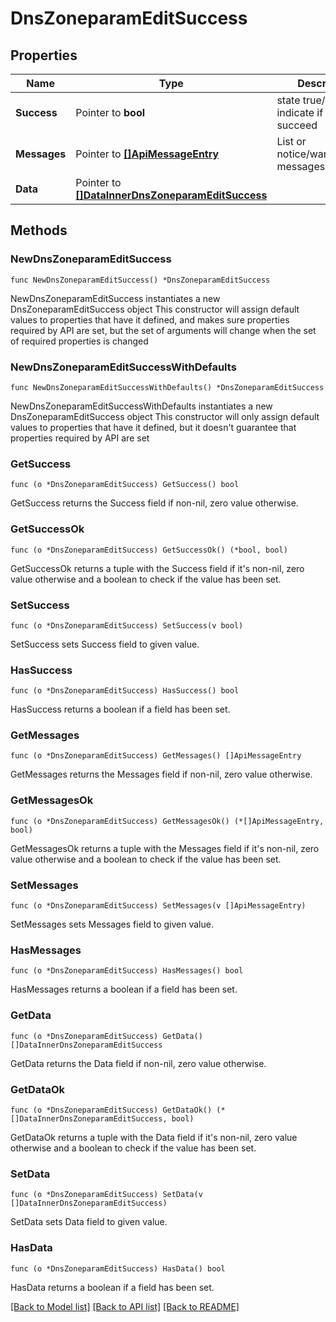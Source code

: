 # DnsZoneparamEditSuccess

## Properties

Name | Type | Description | Notes
------------ | ------------- | ------------- | -------------
**Success** | Pointer to **bool** | state true/false indicate if action succeed | [optional] 
**Messages** | Pointer to [**[]ApiMessageEntry**](ApiMessageEntry.md) | List or notice/warning/error messages | [optional] 
**Data** | Pointer to [**[]DataInnerDnsZoneparamEditSuccess**](DataInnerDnsZoneparamEditSuccess.md) |  | [optional] 

## Methods

### NewDnsZoneparamEditSuccess

`func NewDnsZoneparamEditSuccess() *DnsZoneparamEditSuccess`

NewDnsZoneparamEditSuccess instantiates a new DnsZoneparamEditSuccess object
This constructor will assign default values to properties that have it defined,
and makes sure properties required by API are set, but the set of arguments
will change when the set of required properties is changed

### NewDnsZoneparamEditSuccessWithDefaults

`func NewDnsZoneparamEditSuccessWithDefaults() *DnsZoneparamEditSuccess`

NewDnsZoneparamEditSuccessWithDefaults instantiates a new DnsZoneparamEditSuccess object
This constructor will only assign default values to properties that have it defined,
but it doesn't guarantee that properties required by API are set

### GetSuccess

`func (o *DnsZoneparamEditSuccess) GetSuccess() bool`

GetSuccess returns the Success field if non-nil, zero value otherwise.

### GetSuccessOk

`func (o *DnsZoneparamEditSuccess) GetSuccessOk() (*bool, bool)`

GetSuccessOk returns a tuple with the Success field if it's non-nil, zero value otherwise
and a boolean to check if the value has been set.

### SetSuccess

`func (o *DnsZoneparamEditSuccess) SetSuccess(v bool)`

SetSuccess sets Success field to given value.

### HasSuccess

`func (o *DnsZoneparamEditSuccess) HasSuccess() bool`

HasSuccess returns a boolean if a field has been set.

### GetMessages

`func (o *DnsZoneparamEditSuccess) GetMessages() []ApiMessageEntry`

GetMessages returns the Messages field if non-nil, zero value otherwise.

### GetMessagesOk

`func (o *DnsZoneparamEditSuccess) GetMessagesOk() (*[]ApiMessageEntry, bool)`

GetMessagesOk returns a tuple with the Messages field if it's non-nil, zero value otherwise
and a boolean to check if the value has been set.

### SetMessages

`func (o *DnsZoneparamEditSuccess) SetMessages(v []ApiMessageEntry)`

SetMessages sets Messages field to given value.

### HasMessages

`func (o *DnsZoneparamEditSuccess) HasMessages() bool`

HasMessages returns a boolean if a field has been set.

### GetData

`func (o *DnsZoneparamEditSuccess) GetData() []DataInnerDnsZoneparamEditSuccess`

GetData returns the Data field if non-nil, zero value otherwise.

### GetDataOk

`func (o *DnsZoneparamEditSuccess) GetDataOk() (*[]DataInnerDnsZoneparamEditSuccess, bool)`

GetDataOk returns a tuple with the Data field if it's non-nil, zero value otherwise
and a boolean to check if the value has been set.

### SetData

`func (o *DnsZoneparamEditSuccess) SetData(v []DataInnerDnsZoneparamEditSuccess)`

SetData sets Data field to given value.

### HasData

`func (o *DnsZoneparamEditSuccess) HasData() bool`

HasData returns a boolean if a field has been set.


[[Back to Model list]](../README.md#documentation-for-models) [[Back to API list]](../README.md#documentation-for-api-endpoints) [[Back to README]](../README.md)


